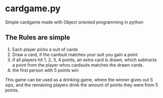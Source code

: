 # cardgame.py
Simple cardgame made with Object oriented programming in python


## The Rules are simple

1. Each player picks a suit of cards
2. Draw a card, if the cardsuit matches your suit you gain a point
3. if all players hit 1, 2, 3, 4 points, an extra card is drawn, which subtracts a point from the player whos cardsuits matches the drawn cards.
4. the first person with 5 points win


This game can be used as a drinking game, where the winner gives out 5 sips, and the remaining players drink the amount of points they were from 5 points.
